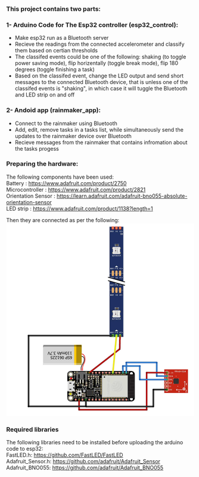 ### This project contains two parts:
### 1- Arduino Code for The Esp32 controller (esp32_control):
 - Make esp32 run as a Bluetooth server 
 - Recieve the readings from the connected accelerometer and classify them based on certian thresholds 
 - The classifed events could be one of the following: shaking (to toggle power saving mode), flip horizentally (toggle break mode), flip 180 degrees (toggle finishing a task)
 - Based on the classifed event, change the LED output and send short messages to the connected Bluetooth device, that is unless one of the classifed events is "shaking", in which case it will tuggle the Bluetooth and LED strip on and off

### 2- Andoid app (rainmaker_app):
 - Connect to the rainmaker using Bluetooth
 - Add, edit, remove tasks in a tasks list, while simultaneously send the updates to the rainmaker device over Bluetooth
 - Recieve messages from the rainmaker that contains infromation about the tasks progess

### Preparing the hardware:
The following components have been used:  
Battery : https://www.adafruit.com/product/2750  
Microcontroller : https://www.adafruit.com/product/2821  
Orientation Sensor : https://learn.adafruit.com/adafruit-bno055-absolute-orientation-sensor  
LED strip : https://www.adafruit.com/product/1138?length=1  

Then they are connected as per the following:
<img src="rainmaker/rainmaker_bb.jpg" alt="drawing" width="600"/>

### Required libraries 
The following libraries need to be installed before uploading the arduino code to esp32:  
FastLED.h: https://github.com/FastLED/FastLED  
Adafruit_Sensor.h:  https://github.com/adafruit/Adafruit_Sensor  
Adafruit_BNO055: https://github.com/adafruit/Adafruit_BNO055
